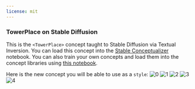 ```yaml
---
license: mit
---
```

### TowerPlace on Stable Diffusion
This is the `<TowerPlace>` concept taught to Stable Diffusion via Textual Inversion. You can load this concept into the [Stable Conceptualizer](https://colab.research.google.com/github/huggingface/notebooks/blob/main/diffusers/stable_conceptualizer_inference.ipynb) notebook. You can also train your own concepts and load them into the concept libraries using [this notebook](https://colab.research.google.com/github/huggingface/notebooks/blob/main/diffusers/sd_textual_inversion_training.ipynb).

Here is the new concept you will be able to use as a `style`:
![<TowerPlace> 0](https://huggingface.co/sd-concepts-library/towerplace/resolve/main/concept_images/0.jpeg)
![<TowerPlace> 1](https://huggingface.co/sd-concepts-library/towerplace/resolve/main/concept_images/1.jpeg)
![<TowerPlace> 2](https://huggingface.co/sd-concepts-library/towerplace/resolve/main/concept_images/2.jpeg)
![<TowerPlace> 3](https://huggingface.co/sd-concepts-library/towerplace/resolve/main/concept_images/3.jpeg)
![<TowerPlace> 4](https://huggingface.co/sd-concepts-library/towerplace/resolve/main/concept_images/4.jpeg)

